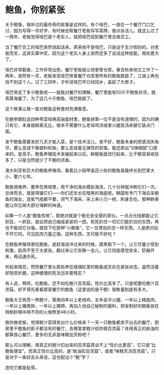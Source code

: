 # 鲍鱼，你别紧张

关于鲍鱼，我听过的最传奇的故事是这样的。有个哑巴，一直在一个餐厅门口乞讨，因为写得一手好字，有时候也帮餐厅老板写写菜牌，做点杂活儿。就这么过了一两年，老板觉得哑巴是个老实人，就把哑巴招到餐厅里去做员工。 

当了餐厅员工的哑巴突然说起话来，原来他不是哑巴，只是迫于生计假扮的。对老板而言，这其实算中奖，因为这个老实人身上突然还多了说话这种技能，用处更大了。 

哑巴非常勤奋，工作非常出色，餐厅老板就让他掌管仓库。春去秋来地又工作了一两年，突然有一天，老板发现哑巴带着餐厅仓库里所有的鲍鱼跑路了，江湖上再也找不到这个人。过了三四年，才听说哑巴早已经回乡，盖起了大房子。 

哑巴带走了多少鲍鱼呢——就我对餐厅的理解，餐厅里能有50斤干鲍鱼存货，就真算海量了。为了这几十斤鲍鱼，哑巴跑路了。 

这个故事让我一直对鲍鱼这种食材充满敬意。 

在鲍参翅肚这四种粤菜经典高端食材里，鲍鱼排第一位不是没有道理的，因为的确只有它，本身就鲜美无比，根本不需要什么老母鸡汤或者火腿高汤来替它装点门面。 

发干鲍鱼需要发好几天才能入菜，是个技术活儿，发不好，鲍鱼本身的质感消失殆尽，要么变成干柴塑料轮胎，要么变成毫无弹性的软蛋。能还原出“Q弹细腻”口感来的，是高手。鲍鱼养殖技术发展起来以后，鲜鲍鱼就流行起来，比干鲍容易收拾多了，只是当然就少了干鲍的浓香。 

澳大利亚有巨大的鲍鱼养殖场，看着比小指甲盖还小些的鲍鱼苗最终长到巴掌大小，要六七年。 

鲍鱼很难养，要养在黑喑里，用干净的海水模拟海浪，几十分钟就冲刷它们一次。总体而言，就是得骗它们——你们还生长在暗黑的海底呢。韩国有专门下海去采鲍鱼的海女，连氧气瓶都不要，闭气下海采，采上来小刀一剜，刺身生吃，那种鲜美能让你忘掉大部分海鲜的味道。 

如果一个人是“鲍鱼性格”，那绝对就是个极无安全感的家伙。一点点光线都能让它抓狂，一抓狂，就会把自己缩成紧紧的一团，死死扒住一切它们能扒住的东西，再也不能动它分毫。就现下吃那种“小鲍鱼”，它一旦使劲扒住一样东西，人是绝对扯不开它的。可见肌肉力量之强，这种东西，怎可能不好吃？ 

在鲍鱼养殖场里吃鲍鱼，是趁海浪冲过来的时候，摸黑取下一个。让它尽量少受到刺激，肌肉不至于太紧张。翻过来让它安静一会儿，让它彻底感觉安全，舒展开来，再迅速杀死。 

听起来残忍，然而餐厅里头那些养在玻璃缸里的鲍鱼成天处在紧张状态，虽然活着却饱受折磨，这种缓慢的死法岂非更残忍？ 

有人说，啊呸，吃鲍鱼，还不如吃鲍汁百灵菇，性价比高多了。只是呢要吃鲍汁百灵菇，好歹得先看看那家餐厅的鲍鱼（这里说的是干鲍）销售量到底有多大。 

鲍鱼大王杨贯一熬鲍汁，需用四年以上老母鸡，五年金华火腿，一年以上精瘦肉，一年以上猪南排，一年以上猪蹄，再加入他自己秘制的酱料，把发制好的鲍鱼放在特制砂锅中用不同的火候熬至48小时。 

换你做老板，觉得鲍汁菜得卖出什么价格来？一天一只鲍鱼都卖不出去的餐厅，厨房里干鲍鱼的影子都没有的餐厅，去哪里拿鲍汁给你做百灵菇？肯用真正的蚝油的都算良心餐厅，更多的无非是味精加芡粉吧？ 

那么可以理解，用真正的鲍汁扣出来的百灵菇真谈不上“性价比更高”，它只是“比鲍鱼便宜”。而真正性价比高的，是“蚝油扣百灵菇”，或者“味精芡浇百灵菇”。只是对于一条好舌头来说，这也配沾个“鲍”字？ 

连吃它都是耻辱。